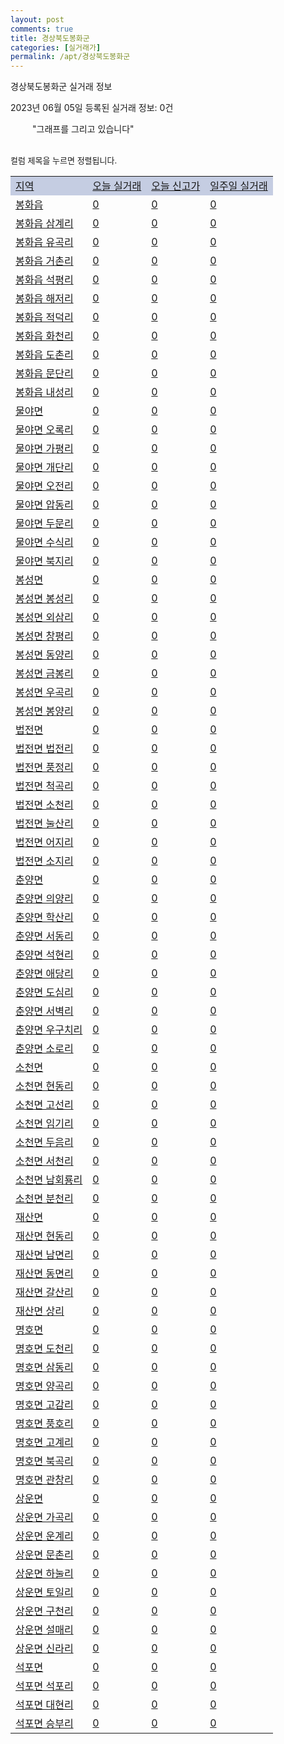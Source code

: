```yaml
---
layout: post
comments: true
title: 경상북도봉화군
categories: [실거래가]
permalink: /apt/경상북도봉화군
---
```


경상북도봉화군 실거래 정보

2023년 06월 05일 등록된 실거래 정보: 0건

<!--<script async src="https://pagead2.googlesyndication.com/pagead/js/adsbygoogle.js?client=ca-pub-3485438051770037"
 crossorigin="anonymous"></script>-->

<script type="text/javascript">
  google.charts.load('current', {'packages':['corechart']});
  google.charts.setOnLoadCallback(drawChart);

  function drawChart() {
    var data = google.visualization.arrayToDataTable([['거래일', '매매', '전월세', '전매'], ['21-01', 1, 0, 0], ['21-02', 6, 1, 0], ['21-03', 1, 0, 0], ['21-04', 1, 0, 0], ['21-05', 0, 1, 0], ['21-06', 5, 0, 0], ['21-07', 4, 0, 0], ['21-08', 5, 0, 0], ['21-09', 4, 0, 0], ['21-10', 4, 0, 0], ['21-11', 4, 0, 0], ['21-12', 7, 0, 0], ['22-01', 2, 0, 0], ['22-02', 6, 0, 0], ['22-03', 9, 0, 0], ['22-04', 3, 0, 0], ['22-05', 3, 0, 0], ['22-06', 4, 4, 0], ['22-07', 5, 0, 0], ['22-08', 2, 2, 0], ['22-09', 1, 1, 0], ['22-10', 3, 0, 0], ['22-11', 1, 1, 0], ['22-12', 2, 0, 0], ['23-01', 4, 1, 0], ['23-02', 5, 1, 0], ['23-03', 5, 1, 0], ['23-04', 2, 0, 0], ['23-05', 2, 0, 0]]);

    var options = {
      title: '최근 1년간 유형별 거래량 추이',
      legend: { position: 'bottom' }
    };

    setTimeout(function() {
        var chart = new google.visualization.LineChart(document.getElementById('columnchart_material'));
        chart.draw(data, (options));
        document.getElementById('loading').style.display = 'none';
        var dayLabel = (new Date()).getDay();
        if (dayLabel < 2) {
            sorttable.innerSortFunction.apply(document.getElementById('week'), []);
            sorttable.innerSortFunction.apply(document.getElementById('week'), []);        
        }
        else {
            sorttable.innerSortFunction.apply(document.getElementById('today'), []);
            sorttable.innerSortFunction.apply(document.getElementById('today'), []);
        }
    }, 200);

  }
</script>

<div id="loading" style="z-index:20; display: block; margin-left: 35px">"그래프를 그리고 있습니다"</div>
<div id="columnchart_material" style="width: 95%; margin-left: -35px; display: block"></div>
<!--<div style="width: 95%; margin-left: -35px; display: block">
      <script async src="https://pagead2.googlesyndication.com/pagead/js/adsbygoogle.js?client=ca-pub-3485438051770037"
          crossorigin="anonymous"></script>
      <ins class="adsbygoogle"
          style="display:block"
          data-ad-format="fluid"
          data-ad-layout-key="-fb+5w+4e-db+86"
          data-ad-client="ca-pub-3485438051770037"
          data-ad-slot="1827090281"></ins>
      <script>
          (adsbygoogle = window.adsbygoogle || []).push({});
      </script>
</div>-->
<br>

<font size='small' style='font-size: small;'>컬럼 제목을 누르면 정렬됩니다.</font>
<table class="sortable">
  <tr style='background-color: rgba(114, 132, 186,0.4);'>
    <td id="region"><a href="#">지역</a></td>
    <td id="today"><a href="#">오늘 실거래</a></td>
    <td id="today_new"><a href="#">오늘 신고가</a></td>
    <td id="week"><a href="#">일주일 실거래</a></td>
  </tr>

  
  <tr class="item">
    <td><a href="경상북도봉화군봉화읍">봉화읍</a></td>
    <td><a href="경상북도봉화군봉화읍">0</a></td>
    <td><a href="경상북도봉화군봉화읍">0</a></td>
    <td><a href="경상북도봉화군봉화읍">0</a></td>
  </tr>
    

  <tr class="item">
    <td><a href="경상북도봉화군봉화읍삼계리">봉화읍 삼계리</a></td>
    <td><a href="경상북도봉화군봉화읍삼계리">0</a></td>
    <td><a href="경상북도봉화군봉화읍삼계리">0</a></td>
    <td><a href="경상북도봉화군봉화읍삼계리">0</a></td>
  </tr>
    

  <tr class="item">
    <td><a href="경상북도봉화군봉화읍유곡리">봉화읍 유곡리</a></td>
    <td><a href="경상북도봉화군봉화읍유곡리">0</a></td>
    <td><a href="경상북도봉화군봉화읍유곡리">0</a></td>
    <td><a href="경상북도봉화군봉화읍유곡리">0</a></td>
  </tr>
    

  <tr class="item">
    <td><a href="경상북도봉화군봉화읍거촌리">봉화읍 거촌리</a></td>
    <td><a href="경상북도봉화군봉화읍거촌리">0</a></td>
    <td><a href="경상북도봉화군봉화읍거촌리">0</a></td>
    <td><a href="경상북도봉화군봉화읍거촌리">0</a></td>
  </tr>
    

  <tr class="item">
    <td><a href="경상북도봉화군봉화읍석평리">봉화읍 석평리</a></td>
    <td><a href="경상북도봉화군봉화읍석평리">0</a></td>
    <td><a href="경상북도봉화군봉화읍석평리">0</a></td>
    <td><a href="경상북도봉화군봉화읍석평리">0</a></td>
  </tr>
    

  <tr class="item">
    <td><a href="경상북도봉화군봉화읍해저리">봉화읍 해저리</a></td>
    <td><a href="경상북도봉화군봉화읍해저리">0</a></td>
    <td><a href="경상북도봉화군봉화읍해저리">0</a></td>
    <td><a href="경상북도봉화군봉화읍해저리">0</a></td>
  </tr>
    

  <tr class="item">
    <td><a href="경상북도봉화군봉화읍적덕리">봉화읍 적덕리</a></td>
    <td><a href="경상북도봉화군봉화읍적덕리">0</a></td>
    <td><a href="경상북도봉화군봉화읍적덕리">0</a></td>
    <td><a href="경상북도봉화군봉화읍적덕리">0</a></td>
  </tr>
    

  <tr class="item">
    <td><a href="경상북도봉화군봉화읍화천리">봉화읍 화천리</a></td>
    <td><a href="경상북도봉화군봉화읍화천리">0</a></td>
    <td><a href="경상북도봉화군봉화읍화천리">0</a></td>
    <td><a href="경상북도봉화군봉화읍화천리">0</a></td>
  </tr>
    

  <tr class="item">
    <td><a href="경상북도봉화군봉화읍도촌리">봉화읍 도촌리</a></td>
    <td><a href="경상북도봉화군봉화읍도촌리">0</a></td>
    <td><a href="경상북도봉화군봉화읍도촌리">0</a></td>
    <td><a href="경상북도봉화군봉화읍도촌리">0</a></td>
  </tr>
    

  <tr class="item">
    <td><a href="경상북도봉화군봉화읍문단리">봉화읍 문단리</a></td>
    <td><a href="경상북도봉화군봉화읍문단리">0</a></td>
    <td><a href="경상북도봉화군봉화읍문단리">0</a></td>
    <td><a href="경상북도봉화군봉화읍문단리">0</a></td>
  </tr>
    

  <tr class="item">
    <td><a href="경상북도봉화군봉화읍내성리">봉화읍 내성리</a></td>
    <td><a href="경상북도봉화군봉화읍내성리">0</a></td>
    <td><a href="경상북도봉화군봉화읍내성리">0</a></td>
    <td><a href="경상북도봉화군봉화읍내성리">0</a></td>
  </tr>
    

  <tr class="item">
    <td><a href="경상북도봉화군물야면">물야면</a></td>
    <td><a href="경상북도봉화군물야면">0</a></td>
    <td><a href="경상북도봉화군물야면">0</a></td>
    <td><a href="경상북도봉화군물야면">0</a></td>
  </tr>
    

  <tr class="item">
    <td><a href="경상북도봉화군물야면오록리">물야면 오록리</a></td>
    <td><a href="경상북도봉화군물야면오록리">0</a></td>
    <td><a href="경상북도봉화군물야면오록리">0</a></td>
    <td><a href="경상북도봉화군물야면오록리">0</a></td>
  </tr>
    

  <tr class="item">
    <td><a href="경상북도봉화군물야면가평리">물야면 가평리</a></td>
    <td><a href="경상북도봉화군물야면가평리">0</a></td>
    <td><a href="경상북도봉화군물야면가평리">0</a></td>
    <td><a href="경상북도봉화군물야면가평리">0</a></td>
  </tr>
    

  <tr class="item">
    <td><a href="경상북도봉화군물야면개단리">물야면 개단리</a></td>
    <td><a href="경상북도봉화군물야면개단리">0</a></td>
    <td><a href="경상북도봉화군물야면개단리">0</a></td>
    <td><a href="경상북도봉화군물야면개단리">0</a></td>
  </tr>
    

  <tr class="item">
    <td><a href="경상북도봉화군물야면오전리">물야면 오전리</a></td>
    <td><a href="경상북도봉화군물야면오전리">0</a></td>
    <td><a href="경상북도봉화군물야면오전리">0</a></td>
    <td><a href="경상북도봉화군물야면오전리">0</a></td>
  </tr>
    

  <tr class="item">
    <td><a href="경상북도봉화군물야면압동리">물야면 압동리</a></td>
    <td><a href="경상북도봉화군물야면압동리">0</a></td>
    <td><a href="경상북도봉화군물야면압동리">0</a></td>
    <td><a href="경상북도봉화군물야면압동리">0</a></td>
  </tr>
    

  <tr class="item">
    <td><a href="경상북도봉화군물야면두문리">물야면 두문리</a></td>
    <td><a href="경상북도봉화군물야면두문리">0</a></td>
    <td><a href="경상북도봉화군물야면두문리">0</a></td>
    <td><a href="경상북도봉화군물야면두문리">0</a></td>
  </tr>
    

  <tr class="item">
    <td><a href="경상북도봉화군물야면수식리">물야면 수식리</a></td>
    <td><a href="경상북도봉화군물야면수식리">0</a></td>
    <td><a href="경상북도봉화군물야면수식리">0</a></td>
    <td><a href="경상북도봉화군물야면수식리">0</a></td>
  </tr>
    

  <tr class="item">
    <td><a href="경상북도봉화군물야면북지리">물야면 북지리</a></td>
    <td><a href="경상북도봉화군물야면북지리">0</a></td>
    <td><a href="경상북도봉화군물야면북지리">0</a></td>
    <td><a href="경상북도봉화군물야면북지리">0</a></td>
  </tr>
    

  <tr class="item">
    <td><a href="경상북도봉화군봉성면">봉성면</a></td>
    <td><a href="경상북도봉화군봉성면">0</a></td>
    <td><a href="경상북도봉화군봉성면">0</a></td>
    <td><a href="경상북도봉화군봉성면">0</a></td>
  </tr>
    

  <tr class="item">
    <td><a href="경상북도봉화군봉성면봉성리">봉성면 봉성리</a></td>
    <td><a href="경상북도봉화군봉성면봉성리">0</a></td>
    <td><a href="경상북도봉화군봉성면봉성리">0</a></td>
    <td><a href="경상북도봉화군봉성면봉성리">0</a></td>
  </tr>
    

  <tr class="item">
    <td><a href="경상북도봉화군봉성면외삼리">봉성면 외삼리</a></td>
    <td><a href="경상북도봉화군봉성면외삼리">0</a></td>
    <td><a href="경상북도봉화군봉성면외삼리">0</a></td>
    <td><a href="경상북도봉화군봉성면외삼리">0</a></td>
  </tr>
    

  <tr class="item">
    <td><a href="경상북도봉화군봉성면창평리">봉성면 창평리</a></td>
    <td><a href="경상북도봉화군봉성면창평리">0</a></td>
    <td><a href="경상북도봉화군봉성면창평리">0</a></td>
    <td><a href="경상북도봉화군봉성면창평리">0</a></td>
  </tr>
    

  <tr class="item">
    <td><a href="경상북도봉화군봉성면동양리">봉성면 동양리</a></td>
    <td><a href="경상북도봉화군봉성면동양리">0</a></td>
    <td><a href="경상북도봉화군봉성면동양리">0</a></td>
    <td><a href="경상북도봉화군봉성면동양리">0</a></td>
  </tr>
    

  <tr class="item">
    <td><a href="경상북도봉화군봉성면금봉리">봉성면 금봉리</a></td>
    <td><a href="경상북도봉화군봉성면금봉리">0</a></td>
    <td><a href="경상북도봉화군봉성면금봉리">0</a></td>
    <td><a href="경상북도봉화군봉성면금봉리">0</a></td>
  </tr>
    

  <tr class="item">
    <td><a href="경상북도봉화군봉성면우곡리">봉성면 우곡리</a></td>
    <td><a href="경상북도봉화군봉성면우곡리">0</a></td>
    <td><a href="경상북도봉화군봉성면우곡리">0</a></td>
    <td><a href="경상북도봉화군봉성면우곡리">0</a></td>
  </tr>
    

  <tr class="item">
    <td><a href="경상북도봉화군봉성면봉양리">봉성면 봉양리</a></td>
    <td><a href="경상북도봉화군봉성면봉양리">0</a></td>
    <td><a href="경상북도봉화군봉성면봉양리">0</a></td>
    <td><a href="경상북도봉화군봉성면봉양리">0</a></td>
  </tr>
    

  <tr class="item">
    <td><a href="경상북도봉화군법전면">법전면</a></td>
    <td><a href="경상북도봉화군법전면">0</a></td>
    <td><a href="경상북도봉화군법전면">0</a></td>
    <td><a href="경상북도봉화군법전면">0</a></td>
  </tr>
    

  <tr class="item">
    <td><a href="경상북도봉화군법전면법전리">법전면 법전리</a></td>
    <td><a href="경상북도봉화군법전면법전리">0</a></td>
    <td><a href="경상북도봉화군법전면법전리">0</a></td>
    <td><a href="경상북도봉화군법전면법전리">0</a></td>
  </tr>
    

  <tr class="item">
    <td><a href="경상북도봉화군법전면풍정리">법전면 풍정리</a></td>
    <td><a href="경상북도봉화군법전면풍정리">0</a></td>
    <td><a href="경상북도봉화군법전면풍정리">0</a></td>
    <td><a href="경상북도봉화군법전면풍정리">0</a></td>
  </tr>
    

  <tr class="item">
    <td><a href="경상북도봉화군법전면척곡리">법전면 척곡리</a></td>
    <td><a href="경상북도봉화군법전면척곡리">0</a></td>
    <td><a href="경상북도봉화군법전면척곡리">0</a></td>
    <td><a href="경상북도봉화군법전면척곡리">0</a></td>
  </tr>
    

  <tr class="item">
    <td><a href="경상북도봉화군법전면소천리">법전면 소천리</a></td>
    <td><a href="경상북도봉화군법전면소천리">0</a></td>
    <td><a href="경상북도봉화군법전면소천리">0</a></td>
    <td><a href="경상북도봉화군법전면소천리">0</a></td>
  </tr>
    

  <tr class="item">
    <td><a href="경상북도봉화군법전면눌산리">법전면 눌산리</a></td>
    <td><a href="경상북도봉화군법전면눌산리">0</a></td>
    <td><a href="경상북도봉화군법전면눌산리">0</a></td>
    <td><a href="경상북도봉화군법전면눌산리">0</a></td>
  </tr>
    

  <tr class="item">
    <td><a href="경상북도봉화군법전면어지리">법전면 어지리</a></td>
    <td><a href="경상북도봉화군법전면어지리">0</a></td>
    <td><a href="경상북도봉화군법전면어지리">0</a></td>
    <td><a href="경상북도봉화군법전면어지리">0</a></td>
  </tr>
    

  <tr class="item">
    <td><a href="경상북도봉화군법전면소지리">법전면 소지리</a></td>
    <td><a href="경상북도봉화군법전면소지리">0</a></td>
    <td><a href="경상북도봉화군법전면소지리">0</a></td>
    <td><a href="경상북도봉화군법전면소지리">0</a></td>
  </tr>
    

  <tr class="item">
    <td><a href="경상북도봉화군춘양면">춘양면</a></td>
    <td><a href="경상북도봉화군춘양면">0</a></td>
    <td><a href="경상북도봉화군춘양면">0</a></td>
    <td><a href="경상북도봉화군춘양면">0</a></td>
  </tr>
    

  <tr class="item">
    <td><a href="경상북도봉화군춘양면의양리">춘양면 의양리</a></td>
    <td><a href="경상북도봉화군춘양면의양리">0</a></td>
    <td><a href="경상북도봉화군춘양면의양리">0</a></td>
    <td><a href="경상북도봉화군춘양면의양리">0</a></td>
  </tr>
    

  <tr class="item">
    <td><a href="경상북도봉화군춘양면학산리">춘양면 학산리</a></td>
    <td><a href="경상북도봉화군춘양면학산리">0</a></td>
    <td><a href="경상북도봉화군춘양면학산리">0</a></td>
    <td><a href="경상북도봉화군춘양면학산리">0</a></td>
  </tr>
    

  <tr class="item">
    <td><a href="경상북도봉화군춘양면서동리">춘양면 서동리</a></td>
    <td><a href="경상북도봉화군춘양면서동리">0</a></td>
    <td><a href="경상북도봉화군춘양면서동리">0</a></td>
    <td><a href="경상북도봉화군춘양면서동리">0</a></td>
  </tr>
    

  <tr class="item">
    <td><a href="경상북도봉화군춘양면석현리">춘양면 석현리</a></td>
    <td><a href="경상북도봉화군춘양면석현리">0</a></td>
    <td><a href="경상북도봉화군춘양면석현리">0</a></td>
    <td><a href="경상북도봉화군춘양면석현리">0</a></td>
  </tr>
    

  <tr class="item">
    <td><a href="경상북도봉화군춘양면애당리">춘양면 애당리</a></td>
    <td><a href="경상북도봉화군춘양면애당리">0</a></td>
    <td><a href="경상북도봉화군춘양면애당리">0</a></td>
    <td><a href="경상북도봉화군춘양면애당리">0</a></td>
  </tr>
    

  <tr class="item">
    <td><a href="경상북도봉화군춘양면도심리">춘양면 도심리</a></td>
    <td><a href="경상북도봉화군춘양면도심리">0</a></td>
    <td><a href="경상북도봉화군춘양면도심리">0</a></td>
    <td><a href="경상북도봉화군춘양면도심리">0</a></td>
  </tr>
    

  <tr class="item">
    <td><a href="경상북도봉화군춘양면서벽리">춘양면 서벽리</a></td>
    <td><a href="경상북도봉화군춘양면서벽리">0</a></td>
    <td><a href="경상북도봉화군춘양면서벽리">0</a></td>
    <td><a href="경상북도봉화군춘양면서벽리">0</a></td>
  </tr>
    

  <tr class="item">
    <td><a href="경상북도봉화군춘양면우구치리">춘양면 우구치리</a></td>
    <td><a href="경상북도봉화군춘양면우구치리">0</a></td>
    <td><a href="경상북도봉화군춘양면우구치리">0</a></td>
    <td><a href="경상북도봉화군춘양면우구치리">0</a></td>
  </tr>
    

  <tr class="item">
    <td><a href="경상북도봉화군춘양면소로리">춘양면 소로리</a></td>
    <td><a href="경상북도봉화군춘양면소로리">0</a></td>
    <td><a href="경상북도봉화군춘양면소로리">0</a></td>
    <td><a href="경상북도봉화군춘양면소로리">0</a></td>
  </tr>
    

  <tr class="item">
    <td><a href="경상북도봉화군소천면">소천면</a></td>
    <td><a href="경상북도봉화군소천면">0</a></td>
    <td><a href="경상북도봉화군소천면">0</a></td>
    <td><a href="경상북도봉화군소천면">0</a></td>
  </tr>
    

  <tr class="item">
    <td><a href="경상북도봉화군소천면현동리">소천면 현동리</a></td>
    <td><a href="경상북도봉화군소천면현동리">0</a></td>
    <td><a href="경상북도봉화군소천면현동리">0</a></td>
    <td><a href="경상북도봉화군소천면현동리">0</a></td>
  </tr>
    

  <tr class="item">
    <td><a href="경상북도봉화군소천면고선리">소천면 고선리</a></td>
    <td><a href="경상북도봉화군소천면고선리">0</a></td>
    <td><a href="경상북도봉화군소천면고선리">0</a></td>
    <td><a href="경상북도봉화군소천면고선리">0</a></td>
  </tr>
    

  <tr class="item">
    <td><a href="경상북도봉화군소천면임기리">소천면 임기리</a></td>
    <td><a href="경상북도봉화군소천면임기리">0</a></td>
    <td><a href="경상북도봉화군소천면임기리">0</a></td>
    <td><a href="경상북도봉화군소천면임기리">0</a></td>
  </tr>
    

  <tr class="item">
    <td><a href="경상북도봉화군소천면두음리">소천면 두음리</a></td>
    <td><a href="경상북도봉화군소천면두음리">0</a></td>
    <td><a href="경상북도봉화군소천면두음리">0</a></td>
    <td><a href="경상북도봉화군소천면두음리">0</a></td>
  </tr>
    

  <tr class="item">
    <td><a href="경상북도봉화군소천면서천리">소천면 서천리</a></td>
    <td><a href="경상북도봉화군소천면서천리">0</a></td>
    <td><a href="경상북도봉화군소천면서천리">0</a></td>
    <td><a href="경상북도봉화군소천면서천리">0</a></td>
  </tr>
    

  <tr class="item">
    <td><a href="경상북도봉화군소천면남회룡리">소천면 남회룡리</a></td>
    <td><a href="경상북도봉화군소천면남회룡리">0</a></td>
    <td><a href="경상북도봉화군소천면남회룡리">0</a></td>
    <td><a href="경상북도봉화군소천면남회룡리">0</a></td>
  </tr>
    

  <tr class="item">
    <td><a href="경상북도봉화군소천면분천리">소천면 분천리</a></td>
    <td><a href="경상북도봉화군소천면분천리">0</a></td>
    <td><a href="경상북도봉화군소천면분천리">0</a></td>
    <td><a href="경상북도봉화군소천면분천리">0</a></td>
  </tr>
    

  <tr class="item">
    <td><a href="경상북도봉화군재산면">재산면</a></td>
    <td><a href="경상북도봉화군재산면">0</a></td>
    <td><a href="경상북도봉화군재산면">0</a></td>
    <td><a href="경상북도봉화군재산면">0</a></td>
  </tr>
    

  <tr class="item">
    <td><a href="경상북도봉화군재산면현동리">재산면 현동리</a></td>
    <td><a href="경상북도봉화군재산면현동리">0</a></td>
    <td><a href="경상북도봉화군재산면현동리">0</a></td>
    <td><a href="경상북도봉화군재산면현동리">0</a></td>
  </tr>
    

  <tr class="item">
    <td><a href="경상북도봉화군재산면남면리">재산면 남면리</a></td>
    <td><a href="경상북도봉화군재산면남면리">0</a></td>
    <td><a href="경상북도봉화군재산면남면리">0</a></td>
    <td><a href="경상북도봉화군재산면남면리">0</a></td>
  </tr>
    

  <tr class="item">
    <td><a href="경상북도봉화군재산면동면리">재산면 동면리</a></td>
    <td><a href="경상북도봉화군재산면동면리">0</a></td>
    <td><a href="경상북도봉화군재산면동면리">0</a></td>
    <td><a href="경상북도봉화군재산면동면리">0</a></td>
  </tr>
    

  <tr class="item">
    <td><a href="경상북도봉화군재산면갈산리">재산면 갈산리</a></td>
    <td><a href="경상북도봉화군재산면갈산리">0</a></td>
    <td><a href="경상북도봉화군재산면갈산리">0</a></td>
    <td><a href="경상북도봉화군재산면갈산리">0</a></td>
  </tr>
    

  <tr class="item">
    <td><a href="경상북도봉화군재산면상리">재산면 상리</a></td>
    <td><a href="경상북도봉화군재산면상리">0</a></td>
    <td><a href="경상북도봉화군재산면상리">0</a></td>
    <td><a href="경상북도봉화군재산면상리">0</a></td>
  </tr>
    

  <tr class="item">
    <td><a href="경상북도봉화군명호면">명호면</a></td>
    <td><a href="경상북도봉화군명호면">0</a></td>
    <td><a href="경상북도봉화군명호면">0</a></td>
    <td><a href="경상북도봉화군명호면">0</a></td>
  </tr>
    

  <tr class="item">
    <td><a href="경상북도봉화군명호면도천리">명호면 도천리</a></td>
    <td><a href="경상북도봉화군명호면도천리">0</a></td>
    <td><a href="경상북도봉화군명호면도천리">0</a></td>
    <td><a href="경상북도봉화군명호면도천리">0</a></td>
  </tr>
    

  <tr class="item">
    <td><a href="경상북도봉화군명호면삼동리">명호면 삼동리</a></td>
    <td><a href="경상북도봉화군명호면삼동리">0</a></td>
    <td><a href="경상북도봉화군명호면삼동리">0</a></td>
    <td><a href="경상북도봉화군명호면삼동리">0</a></td>
  </tr>
    

  <tr class="item">
    <td><a href="경상북도봉화군명호면양곡리">명호면 양곡리</a></td>
    <td><a href="경상북도봉화군명호면양곡리">0</a></td>
    <td><a href="경상북도봉화군명호면양곡리">0</a></td>
    <td><a href="경상북도봉화군명호면양곡리">0</a></td>
  </tr>
    

  <tr class="item">
    <td><a href="경상북도봉화군명호면고감리">명호면 고감리</a></td>
    <td><a href="경상북도봉화군명호면고감리">0</a></td>
    <td><a href="경상북도봉화군명호면고감리">0</a></td>
    <td><a href="경상북도봉화군명호면고감리">0</a></td>
  </tr>
    

  <tr class="item">
    <td><a href="경상북도봉화군명호면풍호리">명호면 풍호리</a></td>
    <td><a href="경상북도봉화군명호면풍호리">0</a></td>
    <td><a href="경상북도봉화군명호면풍호리">0</a></td>
    <td><a href="경상북도봉화군명호면풍호리">0</a></td>
  </tr>
    

  <tr class="item">
    <td><a href="경상북도봉화군명호면고계리">명호면 고계리</a></td>
    <td><a href="경상북도봉화군명호면고계리">0</a></td>
    <td><a href="경상북도봉화군명호면고계리">0</a></td>
    <td><a href="경상북도봉화군명호면고계리">0</a></td>
  </tr>
    

  <tr class="item">
    <td><a href="경상북도봉화군명호면북곡리">명호면 북곡리</a></td>
    <td><a href="경상북도봉화군명호면북곡리">0</a></td>
    <td><a href="경상북도봉화군명호면북곡리">0</a></td>
    <td><a href="경상북도봉화군명호면북곡리">0</a></td>
  </tr>
    

  <tr class="item">
    <td><a href="경상북도봉화군명호면관창리">명호면 관창리</a></td>
    <td><a href="경상북도봉화군명호면관창리">0</a></td>
    <td><a href="경상북도봉화군명호면관창리">0</a></td>
    <td><a href="경상북도봉화군명호면관창리">0</a></td>
  </tr>
    

  <tr class="item">
    <td><a href="경상북도봉화군상운면">상운면</a></td>
    <td><a href="경상북도봉화군상운면">0</a></td>
    <td><a href="경상북도봉화군상운면">0</a></td>
    <td><a href="경상북도봉화군상운면">0</a></td>
  </tr>
    

  <tr class="item">
    <td><a href="경상북도봉화군상운면가곡리">상운면 가곡리</a></td>
    <td><a href="경상북도봉화군상운면가곡리">0</a></td>
    <td><a href="경상북도봉화군상운면가곡리">0</a></td>
    <td><a href="경상북도봉화군상운면가곡리">0</a></td>
  </tr>
    

  <tr class="item">
    <td><a href="경상북도봉화군상운면운계리">상운면 운계리</a></td>
    <td><a href="경상북도봉화군상운면운계리">0</a></td>
    <td><a href="경상북도봉화군상운면운계리">0</a></td>
    <td><a href="경상북도봉화군상운면운계리">0</a></td>
  </tr>
    

  <tr class="item">
    <td><a href="경상북도봉화군상운면문촌리">상운면 문촌리</a></td>
    <td><a href="경상북도봉화군상운면문촌리">0</a></td>
    <td><a href="경상북도봉화군상운면문촌리">0</a></td>
    <td><a href="경상북도봉화군상운면문촌리">0</a></td>
  </tr>
    

  <tr class="item">
    <td><a href="경상북도봉화군상운면하눌리">상운면 하눌리</a></td>
    <td><a href="경상북도봉화군상운면하눌리">0</a></td>
    <td><a href="경상북도봉화군상운면하눌리">0</a></td>
    <td><a href="경상북도봉화군상운면하눌리">0</a></td>
  </tr>
    

  <tr class="item">
    <td><a href="경상북도봉화군상운면토일리">상운면 토일리</a></td>
    <td><a href="경상북도봉화군상운면토일리">0</a></td>
    <td><a href="경상북도봉화군상운면토일리">0</a></td>
    <td><a href="경상북도봉화군상운면토일리">0</a></td>
  </tr>
    

  <tr class="item">
    <td><a href="경상북도봉화군상운면구천리">상운면 구천리</a></td>
    <td><a href="경상북도봉화군상운면구천리">0</a></td>
    <td><a href="경상북도봉화군상운면구천리">0</a></td>
    <td><a href="경상북도봉화군상운면구천리">0</a></td>
  </tr>
    

  <tr class="item">
    <td><a href="경상북도봉화군상운면설매리">상운면 설매리</a></td>
    <td><a href="경상북도봉화군상운면설매리">0</a></td>
    <td><a href="경상북도봉화군상운면설매리">0</a></td>
    <td><a href="경상북도봉화군상운면설매리">0</a></td>
  </tr>
    

  <tr class="item">
    <td><a href="경상북도봉화군상운면신라리">상운면 신라리</a></td>
    <td><a href="경상북도봉화군상운면신라리">0</a></td>
    <td><a href="경상북도봉화군상운면신라리">0</a></td>
    <td><a href="경상북도봉화군상운면신라리">0</a></td>
  </tr>
    

  <tr class="item">
    <td><a href="경상북도봉화군석포면">석포면</a></td>
    <td><a href="경상북도봉화군석포면">0</a></td>
    <td><a href="경상북도봉화군석포면">0</a></td>
    <td><a href="경상북도봉화군석포면">0</a></td>
  </tr>
    

  <tr class="item">
    <td><a href="경상북도봉화군석포면석포리">석포면 석포리</a></td>
    <td><a href="경상북도봉화군석포면석포리">0</a></td>
    <td><a href="경상북도봉화군석포면석포리">0</a></td>
    <td><a href="경상북도봉화군석포면석포리">0</a></td>
  </tr>
    

  <tr class="item">
    <td><a href="경상북도봉화군석포면대현리">석포면 대현리</a></td>
    <td><a href="경상북도봉화군석포면대현리">0</a></td>
    <td><a href="경상북도봉화군석포면대현리">0</a></td>
    <td><a href="경상북도봉화군석포면대현리">0</a></td>
  </tr>
    

  <tr class="item">
    <td><a href="경상북도봉화군석포면승부리">석포면 승부리</a></td>
    <td><a href="경상북도봉화군석포면승부리">0</a></td>
    <td><a href="경상북도봉화군석포면승부리">0</a></td>
    <td><a href="경상북도봉화군석포면승부리">0</a></td>
  </tr>
    


</table>


    